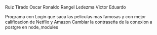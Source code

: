 Ruiz Tirado Oscar Ronaldo
Rangel Ledezma Victor Eduardo

Programa con Login que saca las peliculas mas famosas y con mejor calificacion de Netflix y Amazon
Cambiar la contraseña de la conexion a postgre en node_modules
